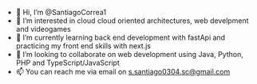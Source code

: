 - 👋 Hi, I’m @SantiagoCorrea1
- 👀 I’m interested in cloud cloud oriented architectures, web develpment and videogames
- 🌱 I’m currently learning back end development with fastApi and practicing my front end skills with next.js
- 💞️ I’m looking to collaborate on web development using Java, Python, PHP and TypeScript/JavaScript
- 📫 You can reach me via email on s.santiago0304.sc@gmail.com

<!---
SantiagoCorrea1/SantiagoCorrea1 is a ✨ special ✨ repository because its `README.md` (this file) appears on your GitHub profile.
You can click the Preview link to take a look at your changes.
--->
